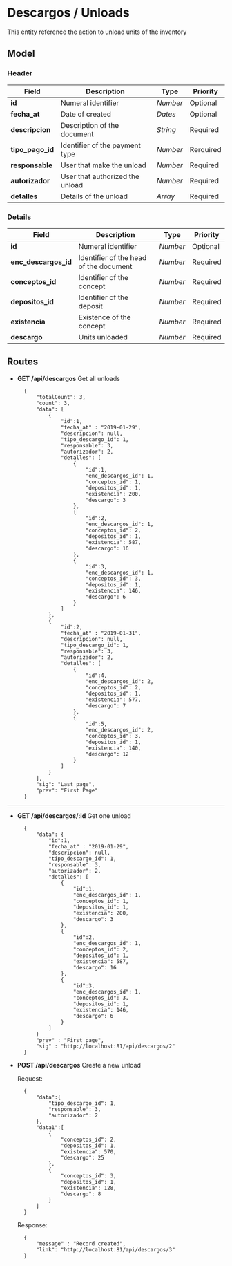 # Descargos / Unloads

This entity reference the action to unload units of the inventory

## Model

### Header

| Field | Description | Type | Priority |
| ----- | ----------- | ---- | -------- |
| **id** | Numeral identifier | *Number* | Optional |
| **fecha_at** | Date of created | *Dates* | Optional |
| **descripcion** | Description of the document | *String* | Required |
| **tipo_pago_id** | Identifier of the payment type | *Number* | Rerquired |
| **responsable** | User that make the unload | *Number* | Required |
| **autorizador** | User that authorized the unload | *Number* | Required |
| **detalles** | Details of the unload | *Array* | Required |

### Details

| Field | Description | Type | Priority |
| ----- | ----------- | ---- | -------- |
| **id** | Numeral identifier | *Number* | Optional |
| **enc_descargos_id** | Identifier of the head of the document | *Number* | Required |
| **conceptos_id** | Identifier of the concept | *Number* | Required |
| **depositos_id** | Identifier of the deposit | *Number* | Required |
| **existencia** | Existence of the concept | *Number* | Required |
| **descargo** | Units unloaded | *Number* | Required |

## Routes

- **GET /api/descargos** Get all unloads

        {
            "totalCount": 3,
            "count": 3,
            "data": [
                {
                    "id":1,
                    "fecha_at" : "2019-01-29",
                    "descripcion": null,
                    "tipo_descargo_id": 1,
                    "responsable": 3,
                    "autorizador": 2,
                    "detalles": [
                        {
                            "id":1,
                            "enc_descargos_id": 1,
                            "conceptos_id": 1,
                            "depositos_id": 1,
                            "existencia": 200,
                            "descargo": 3
                        },
                        {
                            "id":2,
                            "enc_descargos_id": 1,
                            "conceptos_id": 2,
                            "depositos_id": 1,
                            "existencia": 587,
                            "descargo": 16
                        },
                        {
                            "id":3,
                            "enc_descargos_id": 1,
                            "conceptos_id": 3,
                            "depositos_id": 1,
                            "existencia": 146,
                            "descargo": 6
                        }
                    ]
                },
                {
                    "id":2,
                    "fecha_at" : "2019-01-31",
                    "descripcion": null,
                    "tipo_descargo_id": 1,
                    "responsable": 3,
                    "autorizador": 2,
                    "detalles": [
                        {
                            "id":4,
                            "enc_descargos_id": 2,
                            "conceptos_id": 2,
                            "depositos_id": 1,
                            "existencia": 577,
                            "descargo": 7
                        },
                        {
                            "id":5,
                            "enc_descargos_id": 2,
                            "conceptos_id": 3,
                            "depositos_id": 1,
                            "existencia": 140,
                            "descargo": 12
                        }
                    ]
                }
            ],
            "sig": "Last page",
            "prev": "First Page"
        }

---
- **GET /api/descargos/:id** Get one unload

        {
            "data": {
                "id":1,
                "fecha_at" : "2019-01-29",
                "descripcion": null,
                "tipo_descargo_id": 1,
                "responsable": 3,
                "autorizador": 2,
                "detalles": [
                    {
                        "id":1,
                        "enc_descargos_id": 1,
                        "conceptos_id": 1,
                        "depositos_id": 1,
                        "existencia": 200,
                        "descargo": 3
                    },
                    {
                        "id":2,
                        "enc_descargos_id": 1,
                        "conceptos_id": 2,
                        "depositos_id": 1,
                        "existencia": 587,
                        "descargo": 16
                    },
                    {
                        "id":3,
                        "enc_descargos_id": 1,
                        "conceptos_id": 3,
                        "depositos_id": 1,
                        "existencia": 146,
                        "descargo": 6
                    }
                ]
            }
            "prev" : "First page",
            "sig" : "http://localhost:81/api/descargos/2"
        }

- **POST /api/descargos** Create a new unload

    Request:

        {
            "data":{
                "tipo_descargo_id": 1,
                "responsable": 3,
                "autorizador": 2
            },
            "data1":[
                {
                    "conceptos_id": 2,
                    "depositos_id": 1,
                    "existencia": 570,
                    "descargo": 25
                },
                {
                    "conceptos_id": 3,
                    "depositos_id": 1,
                    "existencia": 128,
                    "descargo": 8
                }
            ]
        }
    
    Response:

        {
            "message" : "Record created",
            "link": "http://localhost:81/api/descargos/3"
        }